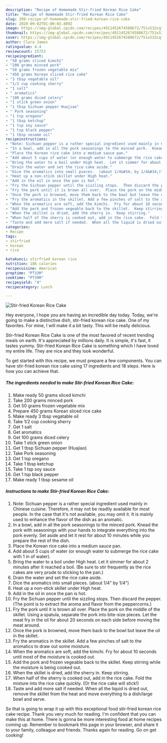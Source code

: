 ```yaml
---
description: "Recipe of Homemade Stir-fried Korean Rice Cake"
title: "Recipe of Homemade Stir-fried Korean Rice Cake"
slug: 399-recipe-of-homemade-stir-fried-korean-rice-cake
date: 2020-09-02T01:00:03.889Z
image: https://img-global.cpcdn.com/recipes/4911452674588672/751x532cq70/stir-fried-korean-rice-cake-recipe-main-photo.jpg
thumbnail: https://img-global.cpcdn.com/recipes/4911452674588672/751x532cq70/stir-fried-korean-rice-cake-recipe-main-photo.jpg
cover: https://img-global.cpcdn.com/recipes/4911452674588672/751x532cq70/stir-fried-korean-rice-cake-recipe-main-photo.jpg
author: Clara James
ratingvalue: 4.4
reviewcount: 25753
recipeingredient:
- "50 grams sliced kimchi"
- "200 grams minced pork"
- "50 grams frozen vegetable mix"
- "450 grams Korean sliced rice cake"
- "3 tbsp vegatable oil"
- "1/2 cup cooking sherry"
- "1 salt"
- " aromatics"
- "100 grams diced celery"
- "1 stick green onion"
- "1 tbsp Sichuan pepper Huajiao"
- " Pork seasoning"
- "1 tsp oregano"
- "1 tbsp ketchup"
- "1 tsp soy sauce"
- "1 tsp black pepper"
- "1 tbsp sesame oil"
recipeinstructions:
- "Note: Sichuan pepper is a rather special ingredient used mainly in Chinese cuisine. Therefore, it may not be readily available for most people. In the case that it&#39;s not available, you may omit it. It is mainly used to enhance the flavor of the dish as an aromatic."
- "In a bowl, add in all the pork seasonings to the minced pork.  Knead the pork with seasonings with your hands to integrate everything into the pork evenly.  Set aside and let it rest for about 10 minutes while you prepare the rest of the dish."
- "Place the Korean rice cake into a medium sauce pan."
- "Add about 5 cups of water (or enough water to submerge the rice cake with 1 in of water)."
- "Bring the water to a boil under High heat.  Let it simmer for about 2 minutes after it reached a boil.  (Be sure to stir frequently as the rice cakes are very prude to sticking to the pan.)"
- "Drain the water and set the rice cake aside."
- "Dice the aromatics into small pieces.  (about 1/4&#34; by 1/4&#34;)"
- "Heat up a non-stick skillet under High heat."
- "Add in the oil in once the pan is hot."
- "Fry the Sichuan pepper until the sizzling stops.  Then discard the pepper.  (The point is to extract the aroma and flavor from the peppercorns.)"
- "Fry the pork until it is brown all over.  Place the pork on the middle of the skillet.  Using a spatula, separate the pork into bite-size pieces.  Let the meat fry in the oil for about 20 seconds on each side before moving the meat around."
- "Once the pork is browned, move them back to the bowl but leave the oil in the skillet."
- "Fry the aromatics in the skillet. Add a few pinches of salt to the aromatics to draw out some moisture."
- "When the aromatics are soft, add the kimchi.  Fry for about 10 seconds until most of the moisture is cooked out."
- "Add the pork and frozen vegeable back to the skillet.  Keep stirring while the moisture is being cooked out."
- "When the skillet is dried, add the sherry in.  Keep stirring."
- "When half of the sherry is cooked out, add in the rice cake.  Fold the mixture into the rice cake quickly.  (Or the rice cake will stick!)"
- "Taste and add more salt if needed.  When all the liquid is dried out, remove the skillet from the heat and move everything to a dish/large bowl and serve."
categories:
- Recipe
tags:
- stirfried
- korean
- rice

katakunci: stirfried korean rice 
nutrition: 186 calories
recipecuisine: American
preptime: "PT33M"
cooktime: "PT39M"
recipeyield: "4"
recipecategory: Lunch

---
```



![Stir-fried Korean Rice Cake](https://img-global.cpcdn.com/recipes/4911452674588672/751x532cq70/stir-fried-korean-rice-cake-recipe-main-photo.jpg)

Hey everyone, I hope you are having an incredible day today. Today, we're going to make a distinctive dish, stir-fried korean rice cake. One of my favorites. For mine, I will make it a bit tasty. This will be really delicious.

Stir-fried Korean Rice Cake is one of the most favored of recent trending meals on earth. It's appreciated by millions daily. It is simple, it's fast, it tastes yummy. Stir-fried Korean Rice Cake is something which I have loved my entire life. They are nice and they look wonderful.




To get started with this recipe, we must prepare a few components. You can have stir-fried korean rice cake using 17 ingredients and 18 steps. Here is how you can achieve that.

<!--inarticleads1-->

##### The ingredients needed to make Stir-fried Korean Rice Cake:

1. Make ready 50 grams sliced kimchi
1. Take 200 grams minced pork
1. Get 50 grams frozen vegetable mix
1. Prepare 450 grams Korean sliced rice cake
1. Make ready 3 tbsp vegatable oil
1. Take 1/2 cup cooking sherry
1. Get 1 salt
1. Get  aromatics
1. Get 100 grams diced celery
1. Take 1 stick green onion
1. Get 1 tbsp Sichuan pepper (Huajiao)
1. Take  Pork seasoning
1. Get 1 tsp oregano
1. Take 1 tbsp ketchup
1. Take 1 tsp soy sauce
1. Get 1 tsp black pepper
1. Make ready 1 tbsp sesame oil




<!--inarticleads2-->

##### Instructions to make Stir-fried Korean Rice Cake:

1. Note: Sichuan pepper is a rather special ingredient used mainly in Chinese cuisine. Therefore, it may not be readily available for most people. In the case that it&#39;s not available, you may omit it. It is mainly used to enhance the flavor of the dish as an aromatic.
1. In a bowl, add in all the pork seasonings to the minced pork.  Knead the pork with seasonings with your hands to integrate everything into the pork evenly.  Set aside and let it rest for about 10 minutes while you prepare the rest of the dish.
1. Place the Korean rice cake into a medium sauce pan.
1. Add about 5 cups of water (or enough water to submerge the rice cake with 1 in of water).
1. Bring the water to a boil under High heat.  Let it simmer for about 2 minutes after it reached a boil.  (Be sure to stir frequently as the rice cakes are very prude to sticking to the pan.)
1. Drain the water and set the rice cake aside.
1. Dice the aromatics into small pieces.  (about 1/4&#34; by 1/4&#34;)
1. Heat up a non-stick skillet under High heat.
1. Add in the oil in once the pan is hot.
1. Fry the Sichuan pepper until the sizzling stops.  Then discard the pepper.  (The point is to extract the aroma and flavor from the peppercorns.)
1. Fry the pork until it is brown all over.  Place the pork on the middle of the skillet.  Using a spatula, separate the pork into bite-size pieces.  Let the meat fry in the oil for about 20 seconds on each side before moving the meat around.
1. Once the pork is browned, move them back to the bowl but leave the oil in the skillet.
1. Fry the aromatics in the skillet. Add a few pinches of salt to the aromatics to draw out some moisture.
1. When the aromatics are soft, add the kimchi.  Fry for about 10 seconds until most of the moisture is cooked out.
1. Add the pork and frozen vegeable back to the skillet.  Keep stirring while the moisture is being cooked out.
1. When the skillet is dried, add the sherry in.  Keep stirring.
1. When half of the sherry is cooked out, add in the rice cake.  Fold the mixture into the rice cake quickly.  (Or the rice cake will stick!)
1. Taste and add more salt if needed.  When all the liquid is dried out, remove the skillet from the heat and move everything to a dish/large bowl and serve.




So that is going to wrap it up with this exceptional food stir-fried korean rice cake recipe. Thank you very much for reading. I'm confident that you can make this at home. There is gonna be more interesting food at home recipes coming up. Remember to bookmark this page in your browser, and share it to your family, colleague and friends. Thanks again for reading. Go on get cooking!
